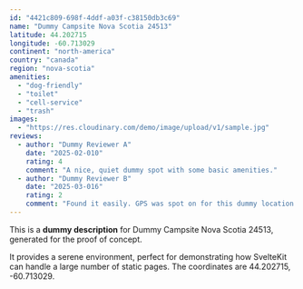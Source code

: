 ```yaml
---
id: "4421c809-698f-4ddf-a03f-c38150db3c69"
name: "Dummy Campsite Nova Scotia 24513"
latitude: 44.202715
longitude: -60.713029
continent: "north-america"
country: "canada"
region: "nova-scotia"
amenities:
  - "dog-friendly"
  - "toilet"
  - "cell-service"
  - "trash"
images:
  - "https://res.cloudinary.com/demo/image/upload/v1/sample.jpg"
reviews:
  - author: "Dummy Reviewer A"
    date: "2025-02-010"
    rating: 4
    comment: "A nice, quiet dummy spot with some basic amenities."
  - author: "Dummy Reviewer B"
    date: "2025-03-016"
    rating: 2
    comment: "Found it easily. GPS was spot on for this dummy location."
---
```


This is a **dummy description** for Dummy Campsite Nova Scotia 24513, generated for the proof of concept.

It provides a serene environment, perfect for demonstrating how SvelteKit can handle a large number of static pages. The coordinates are 44.202715, -60.713029.
